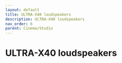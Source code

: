 ```yaml
---
layout: default
title: ULTRA-X40 loudspeakers
description: ULTRA-X40 loudspeakers
nav_order: 6
parent: Cinema/Studio
---
```


# ULTRA-X40 loudspeakers
